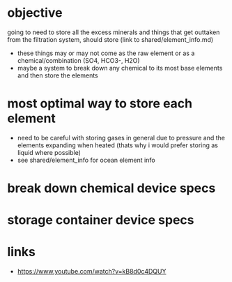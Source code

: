 # objective
going to need to store all the excess minerals and things that get outtaken from the filtration system, should store (link to shared/element_info.md)
- these things may or may not come as the raw element or as a chemical/combination (SO4, HCO3-, H2O)
- maybe a system to break down any chemical to its most base elements and then store the elements

# most optimal way to store each element
- need to be careful with storing gases in general due to pressure and the elements expanding when heated (thats why i would prefer storing as liquid where possible)
- see shared/element_info for ocean element info

# break down chemical device specs

# storage container device specs

# links
- https://www.youtube.com/watch?v=kB8d0c4DQUY
